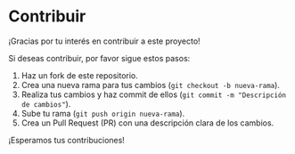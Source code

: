 # Contribuir

¡Gracias por tu interés en contribuir a este proyecto!

Si deseas contribuir, por favor sigue estos pasos:

1. Haz un fork de este repositorio.
2. Crea una nueva rama para tus cambios (`git checkout -b nueva-rama`).
3. Realiza tus cambios y haz commit de ellos (`git commit -m "Descripción de cambios"`).
4. Sube tu rama (`git push origin nueva-rama`).
5. Crea un Pull Request (PR) con una descripción clara de los cambios.

¡Esperamos tus contribuciones!
